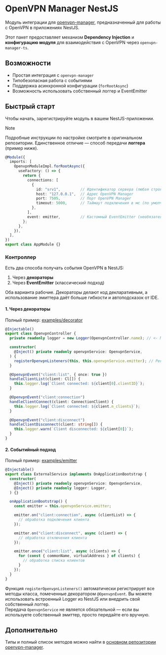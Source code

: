 # OpenVPN Manager NestJS

Модуль интеграции для [openvpn-manager](https://github.com/Leo5878/openvpn-manager), предназначенный для работы с OpenVPN в приложениях NestJS.

Этот пакет предоставляет механизм **Dependency Injection** и **конфигурацию модуля** для взаимодействия с OpenVPN через `openvpn-manager-ts`.


## Возможности

* Простая интеграция с `openvpn-manager`
* Типобезопасная работа с событиями
* Поддержка асинхронной конфигурации (`forRootAsync`)
* Возможность использовать собственный логгер и EventEmitter

## Быстрый старт

Чтобы начать, зарегистрируйте модуль в вашем NestJS-приложении.

> [!NOTE]
> Подробные инструкции по настройке смотрите в оригинальном репозитории.
> Единственное отличие — способ передачи **логгера** (пример ниже).

```ts
@Module({
  imports: [
    OpenvpnModuleImpl.forRootAsync({
      useFactory: () => {
        return {
          connections: [
            {
              id: "srv1",         // Идентификатор сервера (любая строка)
              host: "127.0.0.1",  // Адрес OpenVPN Manager
              port: 7505,         // Порт OpenVPN Manager
              timeout: 5000,      // Таймаут подключения в мс (по умолчанию 5000)
            },
          ],
          event: emitter,         // Кастомный EventEmitter (необязательно)
        };
      },
    }),
  ],
})
export class AppModule {}
```

### Контроллер

Есть два способа получать события OpenVPN в NestJS:

1. Через **декораторы**
2. Через **EventEmitter** (классический подход)

Оба варианта рабочие.
Декораторы делают код декларативным, а использование эмиттера даёт больше гибкости и автоподсказок от IDE.


#### 1. Через декораторы

Полный пример: [examples/decorator](examples/decorator)

```ts
@Injectable()
export class OpenvpnController {
  private readonly logger = new Logger(OpenvpnController.name); // <- Можно использовать встроенный логгер Nest.js

  constructor(
    @Inject() private readonly openvpnService: OpenvpnService,
  ) {
    registerOpenvpnListeners(this, this.openvpnService.emitter); // Регистрация слушателей
  }

  @OpenvpnEvent("client:list", { once: true })
  handleClientList(client: Cl[]) {
    this.logger.log(`Client connected: ${client[0].clientID}`);
  }

  @OpenvpnEvent("client:connection")
  handleClientConnect(client: ConnectionClient) {
    this.logger.log(`Client connected: ${client.n_clients}`);
  }

  @OpenvpnEvent("client:disconnect")
  handleClientDisconnect(client: string[]) {
    this.logger.warn(`Client disconnected: ${client[0]}`);
  }
}
```

#### 2. Событийный подход

Полный пример: [examples/emitter](examples/emitter)

```ts
@Injectable()
export class ExternalService implements OnApplicationBootstrap {
  constructor(
    @Inject() private readonly openvpnService: OpenvpnService,
    @Inject() private readonly logger: Logger,
  ) {}

  onApplicationBootstrap() {
    const emitter = this.openvpnService.emitter;

    emitter.on("client:connection", async (clientList) => {
      // обработка подключения клиента
    });

    emitter.on("client:disconnect", async (client) => {
      // обработка отключения клиента
    });

    emitter.once("client:list", async (clients) => {
      for (const { commonName, virtualAddress } of clients) {
        // обработка списка клиентов
      }
    });
  }
}
```

Функция `registerOpenvpnListeners()` автоматически регистрирует все методы класса, помеченные декоратором `@OpenvpnEvent`.
Вы можете использовать встроенный Logger из NestJS или внедрить свой собственный логгер.\
Передача `OpenvpnService` не является обязательной — если вы используете собственный эмиттер, просто передайте его вручную.

## Дополнительно

Типы и полный список методов можно найти в
[основном репозитории openvpn-manager](https://github.com/Leo5878/openvpn-manager).
